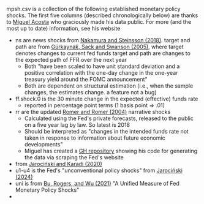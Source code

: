 mpsh.csv is a collection of the following established monetary policy shocks. The first five columns (described chronologically below) are thanks to [Miguel Acosta](https://www.acostamiguel.com/) who graciously made his data public. For more (and the most up to date) information, see his website
* ns are news shocks from [Nakamura and Steinsson (2018)](https://www.acostamiguel.com/). target and path are from [Gürkaynak, Sack and Swanson (2005)](https://www.ijcb.org/journal/ijcb05q2a2.pdf), where target denotes changes to current fed funds target and path are changes to the expected path of FFR over the next year
  * Both "have been scaled to have unit standard deviation and a positive correlation with the one-day change in the one-year treasury yield around the FOMC announcement"
  * Both are dependent on structural estimation (i.e., when the sample changes, the estimates change. a feature not a bug)
* ff.shock.0 is the 30 minute change in the expected (effective) funds rate
  * reported in percentage point terms (1 basis point => .01)
* rr are the updated [Romer and Romer (2004)](https://www.aeaweb.org/articles?id=10.1257/0002828042002651) narrative shocks
  * Calculated using the Fed's private forecasts, released to the public on a five year lag by law. So latest is 2018
  * Should be interpreted as "changes in the intended funds rate not taken in response to information about future economic developments"
  * Miguel has created a [GH repository](https://github.com/miguel-acosta/RomerRomer2004) showing his code for generating the data via scraping the Fed's website
* from [Jarociński and Karadi (2020)](https://www.aeaweb.org/articles?id=10.1257/mac.20180090)
* u1-u4 is the Fed's "unconventional policy shocks" from [Jarociński (2024)](https://www.sciencedirect.com/science/article/pii/S0304393224000011?via%3Dihub)
* uni is from [Bu, Rogers, and Wu (2021)](https://www.federalreserve.gov/econres/feds/a-unified-measure-of-fed-monetary-policy-shocks.htm) "A Unified Measure of Fed Monetary Policy Shocks"
* 
